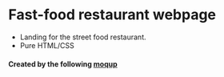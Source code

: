 # Fast-food restaurant webpage
* Landing for the street food restaurant.
* Pure HTML/CSS

#### **Created by the following [moqup](https://postimg.cc/gx7mwHTP)**

